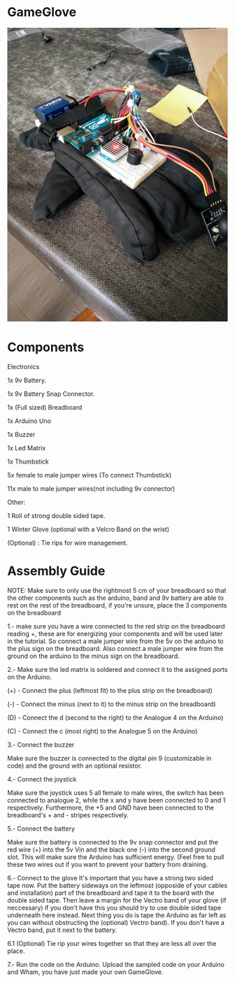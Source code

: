 # GameGlove
![game glove](https://github.com/Cheezegami/GameGlove/blob/master/GameGlove.jpg?raw=true)
# Components
Electronics

1x 9v Battery.

1x 9v Battery Snap Connector.

1x (Full sized) Breadboard

1x Arduino Uno 

1x Buzzer

1x Led Matrix

1x Thumbstick


5x female to male jumper wires (To connect Thumbstick)

11x male to male jumper wires(not including 9v connector)


Other:

1 Roll of strong double sided tape.

1 Winter Glove (optional with a Velcro Band on the wrist) 

(Optional) : Tie rips for wire management.

# Assembly Guide
NOTE: Make sure to only use the rightmost 5 cm of your breadboard so that the other components such as the arduino, band and 9v battery are able to rest on the rest of the breadboard, if you're unsure, place the 3 components on the breadboard 

1.- make sure you have a wire connected to the red strip on the breadboard reading +, these are for energizing your components and will be used later in the tutorial.
So connect a male jumper wire from the 5v on the arduino to the plus sign on the breadboard.
Also connect a male jumper wire from the ground on the arduino to the minus sign on the breadboard.

2.- Make sure the led matrix is soldered and connect it to the assigned ports on the Arduino.

(+) - Connect the plus (leftmost fit) to the plus strip on the breadboard)

(-) - Connect the minus (next to it) to the minus strip on the breadboard)

(D) - Connect the d (second to the right) to the Analogue 4 on the Arduino)

(C) - Connect the c (most right) to the Analogue 5 on the Arduino)


3.- Connect the buzzer

Make sure the buzzer is connected to the digital pin 9 (customizable in code) and the ground with an optional resistor.


4.- Connect the joystick

Make sure the joystick uses 5 all female to male wires, the switch has been connected to analogue 2, while the x and y have been connected to 0 and 1 respectively. Furthermore, the +5 and GND have been connected to the breadboard's + and - stripes respectively.


5.- Connect the battery

Make sure the battery is connected to the 9v snap connector and put the red wire (+) into the 5v Vin and the black one (-) into the second ground slot. This will make sure the Arduino has sufficient energy. (Feel free to pull these two wires out if you want to prevent your battery from draining.


6.- Connect to the glove
It's important that you have a strong two sided tape now.
Put the battery sideways on the leftmost (opposide of your cables and installation) part of the breadboard and tape it to the board with the double sided tape.
Then leave a margin for the Vectro band of your glove (if neccessary) if you don't have this you should try to use double sided tape underneath here instead.
Next thing you do is tape the Arduino as far left as you can without obstructing the (optional) Vectro band). If you don't have a Vectro band, put it next to the battery.


6.1 (Optional) Tie rip your wires together so that they are less all over the place.


7.- Run the code on the Arduino.
Upload the sampled code on your Arduino and Wham, you have just made your own GameGlove.


